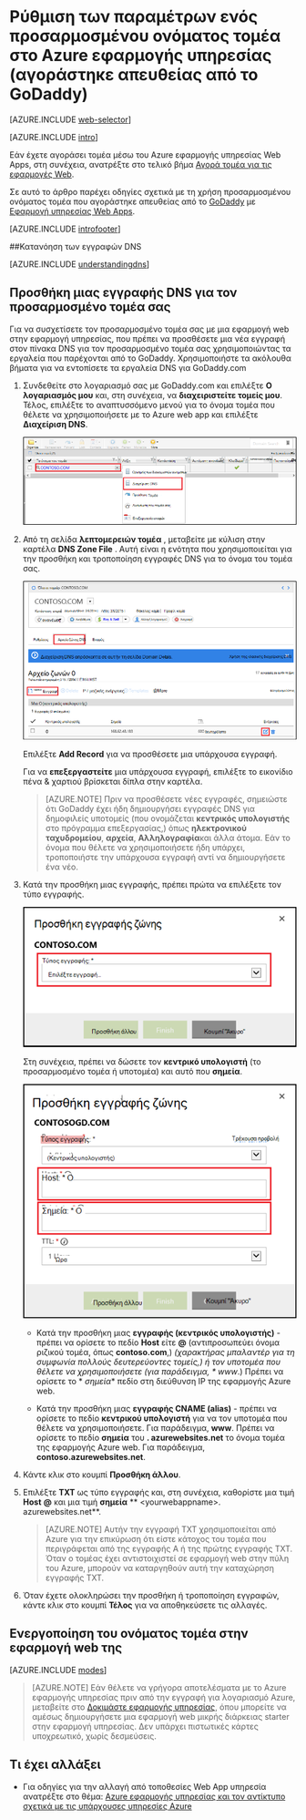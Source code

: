 <properties
    pageTitle="Ρύθμιση των παραμέτρων ενός προσαρμοσμένου ονόματος τομέα στο Azure εφαρμογής υπηρεσίας (GoDaddy)"
    description="Μάθετε πώς μπορείτε να χρησιμοποιήσετε ένα όνομα τομέα από το GoDaddy με το Azure Web Apps"
    services="app-service"
    documentationCenter=""
    authors="erikre"
    manager="wpickett"
    editor="jimbe"/>

<tags
    ms.service="app-service"
    ms.workload="na"
    ms.tgt_pltfrm="na"
    ms.devlang="na"
    ms.topic="article"
    ms.date="01/12/2016"
    ms.author="cephalin"/>

# <a name="configure-a-custom-domain-name-in-azure-app-service-purchased-directly-from-godaddy"></a>Ρύθμιση των παραμέτρων ενός προσαρμοσμένου ονόματος τομέα στο Azure εφαρμογής υπηρεσίας (αγοράστηκε απευθείας από το GoDaddy)

[AZURE.INCLUDE [web-selector](../../includes/websites-custom-domain-selector.md)]

[AZURE.INCLUDE [intro](../../includes/custom-dns-web-site-intro.md)]

Εάν έχετε αγοράσει τομέα μέσω του Azure εφαρμογής υπηρεσίας Web Apps, στη συνέχεια, ανατρέξτε στο τελικό βήμα [Αγορά τομέα για τις εφαρμογές Web](custom-dns-web-site-buydomains-web-app.md).

Σε αυτό το άρθρο παρέχει οδηγίες σχετικά με τη χρήση προσαρμοσμένου ονόματος τομέα που αγοράστηκε απευθείας από το [GoDaddy](https://godaddy.com) με [Εφαρμογή υπηρεσίας Web Apps](http://go.microsoft.com/fwlink/?LinkId=529714).

[AZURE.INCLUDE [introfooter](../../includes/custom-dns-web-site-intro-notes.md)]

<a name="understanding-records"></a>
##<a name="understanding-dns-records"></a>Κατανόηση των εγγραφών DNS

[AZURE.INCLUDE [understandingdns](../../includes/custom-dns-web-site-understanding-dns-raw.md)]

<a name="bkmk_configurecname"></a>
## <a name="add-a-dns-record-for-your-custom-domain"></a>Προσθήκη μιας εγγραφής DNS για τον προσαρμοσμένο τομέα σας

Για να συσχετίσετε τον προσαρμοσμένο τομέα σας με μια εφαρμογή web στην εφαρμογή υπηρεσίας, που πρέπει να προσθέσετε μια νέα εγγραφή στον πίνακα DNS για τον προσαρμοσμένο τομέα σας χρησιμοποιώντας τα εργαλεία που παρέχονται από το GoDaddy. Χρησιμοποιήστε τα ακόλουθα βήματα για να εντοπίσετε τα εργαλεία DNS για GoDaddy.com

1. Συνδεθείτε στο λογαριασμό σας με GoDaddy.com και επιλέξτε **Ο λογαριασμός μου** και, στη συνέχεια, να **διαχειριστείτε τομείς μου**. Τέλος, επιλέξτε το αναπτυσσόμενο μενού για το όνομα τομέα που θέλετε να χρησιμοποιήσετε με το Azure web app και επιλέξτε **Διαχείριση DNS**.

    ![σελίδα προσαρμοσμένου τομέα για GoDaddy](./media/web-sites-godaddy-custom-domain-name/godaddy-customdomain.png)

2. Από τη σελίδα **λεπτομερειών τομέα** , μεταβείτε με κύλιση στην καρτέλα **DNS Zone File** . Αυτή είναι η ενότητα που χρησιμοποιείται για την προσθήκη και τροποποίηση εγγραφές DNS για το όνομα του τομέα σας.

    ![Καρτέλα DNS Zone File](./media/web-sites-godaddy-custom-domain-name/godaddy-zonetab.png)

    Επιλέξτε **Add Record** για να προσθέσετε μια υπάρχουσα εγγραφή.

    Για να **επεξεργαστείτε** μια υπάρχουσα εγγραφή, επιλέξτε το εικονίδιο πένα & χαρτιού βρίσκεται δίπλα στην καρτέλα.

    > [AZURE.NOTE] Πριν να προσθέσετε νέες εγγραφές, σημειώστε ότι GoDaddy έχει ήδη δημιουργήσει εγγραφές DNS για δημοφιλείς υποτομείς (που ονομάζεται **κεντρικός υπολογιστής** στο πρόγραμμα επεξεργασίας,) όπως **ηλεκτρονικού ταχυδρομείου**, **αρχεία**, **Αλληλογραφία**και άλλα άτομα. Εάν το όνομα που θέλετε να χρησιμοποιήσετε ήδη υπάρχει, τροποποιήστε την υπάρχουσα εγγραφή αντί να δημιουργήσετε ένα νέο.

4. Κατά την προσθήκη μιας εγγραφής, πρέπει πρώτα να επιλέξετε τον τύπο εγγραφής.

    ![Επιλέξτε τύπο εγγραφής](./media/web-sites-godaddy-custom-domain-name/godaddy-selectrecordtype.png)

    Στη συνέχεια, πρέπει να δώσετε τον **κεντρικό υπολογιστή** (το προσαρμοσμένο τομέα ή υποτομέα) και αυτό που **σημεία**.

    ![Προσθήκη εγγραφής ζώνης](./media/web-sites-godaddy-custom-domain-name/godaddy-addzonerecord.png)

    * Κατά την προσθήκη μιας **εγγραφής (κεντρικός υπολογιστής)** - πρέπει να ορίσετε το πεδίο **Host** είτε **@** (αντιπροσωπεύει όνομα ριζικού τομέα, όπως **contoso.com**,) *(χαρακτήρας μπαλαντέρ για τη συμφωνία πολλούς δευτερεύοντες τομείς,) ή τον υποτομέα που θέλετε να χρησιμοποιήσετε (για παράδειγμα, * *www**.) Πρέπει να ορίσετε το * *σημεία** πεδίο στη διεύθυνση IP της εφαρμογής Azure web.

    * Κατά την προσθήκη μιας **εγγραφής CNAME (alias)** - πρέπει να ορίσετε το πεδίο **κεντρικού υπολογιστή** για να τον υποτομέα που θέλετε να χρησιμοποιήσετε. Για παράδειγμα, **www**. Πρέπει να ορίσετε το πεδίο **σημεία** του **. azurewebsites.net** το όνομα τομέα της εφαρμογής Azure web. Για παράδειγμα, **contoso.azurewebsites.net**.

5. Κάντε κλικ στο κουμπί **Προσθήκη άλλου**.
6. Επιλέξτε **TXT** ως τύπο εγγραφής και, στη συνέχεια, καθορίστε μια τιμή **Host** **@** και μια τιμή **σημεία** ** &lt;yourwebappname&gt;. azurewebsites.net**.

    > [AZURE.NOTE] Αυτήν την εγγραφή TXT χρησιμοποιείται από Azure για την επικύρωση ότι είστε κάτοχος του τομέα που περιγράφεται από της εγγραφής A ή της πρώτης εγγραφής TXT. Όταν ο τομέας έχει αντιστοιχιστεί σε εφαρμογή web στην πύλη του Azure, μπορούν να καταργηθούν αυτή την καταχώρηση εγγραφής TXT.

5. Όταν έχετε ολοκληρώσει την προσθήκη ή τροποποίηση εγγραφών, κάντε κλικ στο κουμπί **Τέλος** για να αποθηκεύσετε τις αλλαγές.

<a name="enabledomain"></a>
## <a name="enable-the-domain-name-on-your-web-app"></a>Ενεργοποίηση του ονόματος τομέα στην εφαρμογή web της

[AZURE.INCLUDE [modes](../../includes/custom-dns-web-site-enable-on-web-site.md)]

>[AZURE.NOTE] Εάν θέλετε να γρήγορα αποτελέσματα με το Azure εφαρμογής υπηρεσίας πριν από την εγγραφή για λογαριασμό Azure, μεταβείτε στο [Δοκιμάστε εφαρμογής υπηρεσίας](http://go.microsoft.com/fwlink/?LinkId=523751), όπου μπορείτε να αμέσως δημιουργήσετε μια εφαρμογή web μικρής διάρκειας starter στην εφαρμογή υπηρεσίας. Δεν υπάρχει πιστωτικές κάρτες υποχρεωτικό, χωρίς δεσμεύσεις.

## <a name="whats-changed"></a>Τι έχει αλλάξει
* Για οδηγίες για την αλλαγή από τοποθεσίες Web App υπηρεσία ανατρέξτε στο θέμα: [Azure εφαρμογής υπηρεσίας και τον αντίκτυπο σχετικά με τις υπάρχουσες υπηρεσίες Azure](http://go.microsoft.com/fwlink/?LinkId=529714)
